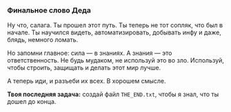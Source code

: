 ### Финальное слово Деда

Ну что, салага. Ты прошел этот путь. Ты теперь не тот сопляк, что был в начале. Ты научился видеть, автоматизировать, добывать инфу и даже, блядь, немного ломать.

Но запомни главное: сила — в знаниях. А знания — это ответственность. Не будь мудаком, не используй это во зло. Используй, чтобы строить, защищать и делать этот мир лучше.

А теперь иди, и разъеби их всех. В хорошем смысле.

**Твоя последняя задача:** создай файл `THE_END.txt`, чтобы я знал, что ты дошел до конца.